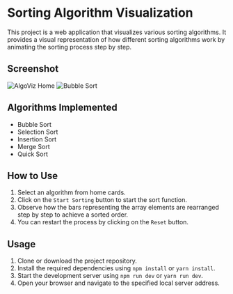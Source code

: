 # Sorting Algorithm Visualization

This project is a web application that visualizes various sorting algorithms. It provides a visual representation of how different sorting algorithms work by animating the sorting process step by step.

## Screenshot
![AlgoViz Home](https://res.cloudinary.com/dn2xmjsug/image/upload/v1692990788/Home_Algo_Viz_lyoox4.png)
![Bubble Sort](https://res.cloudinary.com/dn2xmjsug/image/upload/v1692990789/BubbleSort_oeorzv.png)

## Algorithms Implemented

- Bubble Sort
- Selection Sort
- Insertion Sort
- Merge Sort
- Quick Sort

## How to Use

1. Select an algorithm from home cards.
2. Click on the `Start Sorting` button to start the sort function.
3. Observe how the bars representing the array elements are rearranged step by step to achieve a sorted order.
4. You can restart the process by clicking on the `Reset` button.

## Usage

1. Clone or download the project repository.
2. Install the required dependencies using `npm install` or `yarn install`.
3. Start the development server using `npm run dev` or `yarn run dev`.
4. Open your browser and navigate to the specified local server address.
